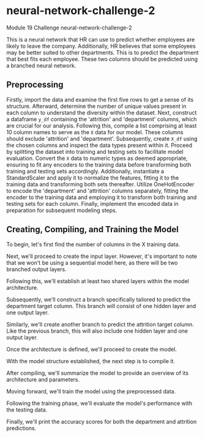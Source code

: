 # neural-network-challenge-2
Module 19 Challenge neural-network-challenge-2

This is a neural network that HR can use to predict whether employees are likely to leave the company. Additionally, HR believes that some employees may be better suited to other departments. This is to predict the department that best fits each employee. These two columns should be predicted using a branched neural network.

## Preprocessing
Firstly, import the data and examine the first five rows to get a sense of its structure. Afterward, determine the number of unique values present in each column to understand the diversity within the dataset. Next, construct a dataframe `y_df` containing the 'attrition' and 'department' columns, which are crucial for our analysis. Following this, compile a list comprising at least 10 column names to serve as the `X` data for our model. These columns should exclude 'attrition' and 'department'. Subsequently, create `X_df` using the chosen columns and inspect the data types present within it. Proceed by splitting the dataset into training and testing sets to facilitate model evaluation. Convert the `X` data to numeric types as deemed appropriate, ensuring to fit any encoders to the training data before transforming both training and testing sets accordingly. Additionally, instantiate a StandardScaler and apply it to normalize the features, fitting it to the training data and transforming both sets thereafter. Utilize OneHotEncoder to encode the 'department' and 'attrition' columns separately, fitting the encoder to the training data and employing it to transform both training and testing sets for each column. Finally, implement the encoded data in preparation for subsequent modeling steps.


## Creating, Compiling, and Training the Model
To begin, let's first find the number of columns in the X training data.

Next, we'll proceed to create the input layer. However, it's important to note that we won't be using a sequential model here, as there will be two branched output layers.

Following this, we'll establish at least two shared layers within the model architecture.

Subsequently, we'll construct a branch specifically tailored to predict the department target column. This branch will consist of one hidden layer and one output layer.

Similarly, we'll create another branch to predict the attrition target column. Like the previous branch, this will also include one hidden layer and one output layer.

Once the architecture is defined, we'll proceed to create the model.

With the model structure established, the next step is to compile it.

After compiling, we'll summarize the model to provide an overview of its architecture and parameters.

Moving forward, we'll train the model using the preprocessed data.

Following the training phase, we'll evaluate the model's performance with the testing data.

Finally, we'll print the accuracy scores for both the department and attrition predictions.
